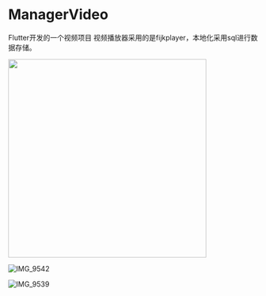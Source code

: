 # ManagerVideo
Flutter开发的一个视频项目
视频播放器采用的是fijkplayer，本地化采用sql进行数据存储。

 <img src="https://user-images.githubusercontent.com/7934078/205209350-94ae0069-f88e-4b82-9030-fadaba2b2f1b.PNG" width="400px">

![IMG_9542](https://user-images.githubusercontent.com/7934078/205209406-50e7ad06-0b28-481c-9a0a-030d52d620c5.PNG)

![IMG_9539](https://user-images.githubusercontent.com/7934078/205209448-cba31515-a5b7-4b30-a535-6b4b52f2b630.PNG)
